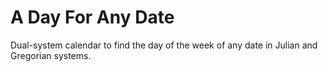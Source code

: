 # A Day For Any Date
Dual-system calendar to find the day of the week of any date in Julian and Gregorian systems.
